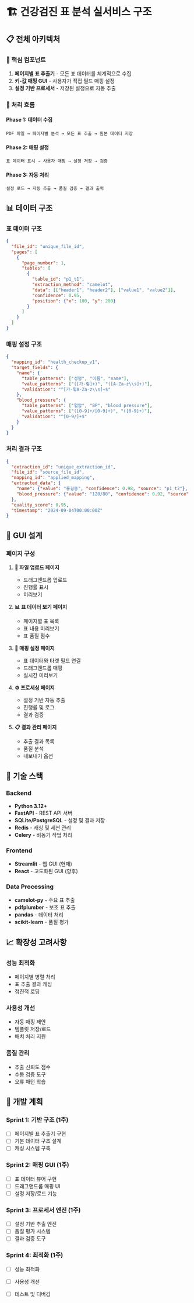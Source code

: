 # 🏗️ 건강검진 표 분석 실서비스 구조

## 📋 전체 아키텍처

### 🎯 핵심 컴포넌트
1. **페이지별 표 추출기** - 모든 표 데이터를 체계적으로 수집
2. **키-값 매핑 GUI** - 사용자가 직접 필드 매핑 설정
3. **설정 기반 프로세서** - 저장된 설정으로 자동 추출

### 🔄 처리 흐름

#### Phase 1: 데이터 수집
```
PDF 파일 → 페이지별 분석 → 모든 표 추출 → 원본 데이터 저장
```

#### Phase 2: 매핑 설정
```
표 데이터 표시 → 사용자 매핑 → 설정 저장 → 검증
```

#### Phase 3: 자동 처리
```
설정 로드 → 자동 추출 → 품질 검증 → 결과 출력
```

## 📊 데이터 구조

### 표 데이터 구조
```json
{
  "file_id": "unique_file_id",
  "pages": [
    {
      "page_number": 1,
      "tables": [
        {
          "table_id": "p1_t1",
          "extraction_method": "camelot",
          "data": [["header1", "header2"], ["value1", "value2"]],
          "confidence": 0.95,
          "position": {"x": 100, "y": 200}
        }
      ]
    }
  ]
}
```

### 매핑 설정 구조
```json
{
  "mapping_id": "health_checkup_v1",
  "target_fields": {
    "name": {
      "table_patterns": ["성명", "이름", "name"],
      "value_patterns": ["([가-힣]+)", "([A-Za-z\\s]+)"],
      "validation": "^[가-힣A-Za-z\\s]+$"
    },
    "blood_pressure": {
      "table_patterns": ["혈압", "BP", "blood pressure"],
      "value_patterns": ["([0-9]+/[0-9]+)", "([0-9]+)"],
      "validation": "^[0-9/]+$"
    }
  }
}
```

### 처리 결과 구조
```json
{
  "extraction_id": "unique_extraction_id",
  "file_id": "source_file_id",
  "mapping_id": "applied_mapping",
  "extracted_data": {
    "name": {"value": "홍길동", "confidence": 0.98, "source": "p1_t2"},
    "blood_pressure": {"value": "120/80", "confidence": 0.92, "source": "p3_t1"}
  },
  "quality_score": 0.95,
  "timestamp": "2024-09-04T00:00:00Z"
}
```

## 🎨 GUI 설계

### 페이지 구성
1. **📄 파일 업로드 페이지**
   - 드래그앤드롭 업로드
   - 진행률 표시
   - 미리보기

2. **📊 표 데이터 보기 페이지**
   - 페이지별 표 목록
   - 표 내용 미리보기
   - 표 품질 점수

3. **🎯 매핑 설정 페이지**
   - 표 데이터와 타겟 필드 연결
   - 드래그앤드롭 매핑
   - 실시간 미리보기

4. **⚙️ 프로세싱 페이지**
   - 설정 기반 자동 추출
   - 진행률 및 로그
   - 결과 검증

5. **📋 결과 관리 페이지**
   - 추출 결과 목록
   - 품질 분석
   - 내보내기 옵션

## 🔧 기술 스택

### Backend
- **Python 3.12+**
- **FastAPI** - REST API 서버
- **SQLite/PostgreSQL** - 설정 및 결과 저장
- **Redis** - 캐싱 및 세션 관리
- **Celery** - 비동기 작업 처리

### Frontend
- **Streamlit** - 웹 GUI (현재)
- **React** - 고도화된 GUI (향후)

### Data Processing
- **camelot-py** - 주요 표 추출
- **pdfplumber** - 보조 표 추출
- **pandas** - 데이터 처리
- **scikit-learn** - 품질 평가

## 📈 확장성 고려사항

### 성능 최적화
- 페이지별 병렬 처리
- 표 추출 결과 캐싱
- 점진적 로딩

### 사용성 개선
- 자동 매핑 제안
- 템플릿 저장/로드
- 배치 처리 지원

### 품질 관리
- 추출 신뢰도 점수
- 수동 검증 도구
- 오류 패턴 학습

## 🚀 개발 계획

### Sprint 1: 기반 구조 (1주)
- [ ] 페이지별 표 추출기 구현
- [ ] 기본 데이터 구조 설계
- [ ] 캐싱 시스템 구축

### Sprint 2: 매핑 GUI (1주)
- [ ] 표 데이터 뷰어 구현
- [ ] 드래그앤드롭 매핑 UI
- [ ] 설정 저장/로드 기능

### Sprint 3: 프로세서 엔진 (1주)
- [ ] 설정 기반 추출 엔진
- [ ] 품질 평가 시스템
- [ ] 결과 검증 도구

### Sprint 4: 최적화 (1주)
- [ ] 성능 최적화
- [ ] 사용성 개선
- [ ] 테스트 및 디버깅

